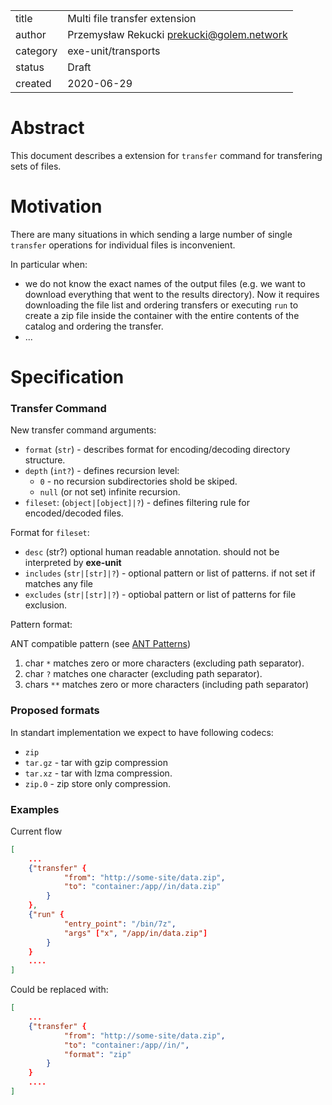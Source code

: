 
| | |
|---|---|
|title | Multi file transfer extension | 
|author|  Przemysław Rekucki <prekucki@golem.network>
|category| exe-unit/transports |
|status| Draft |
|created| 2020-06-29 |

# Abstract

This document describes a extension for `transfer` command for transfering sets of files.

# Motivation

There are many situations in which sending a large number of single `transfer` operations for individual files is inconvenient.

In particular when:
- we do not know the exact names of the output files (e.g. we want to download everything that went to the results directory).
  Now it requires downloading the file list and ordering transfers or executing `run` to create a zip file inside the container with the entire contents of the catalog and ordering the transfer.
- ...


# Specification

### Transfer Command

New transfer command arguments:

- `format` (`str`) - describes format for encoding/decoding directory structure.
- `depth` (`int?`) - defines recursion level:
  - `0` - no recursion subdirectories shold be skiped.
  - `null` (or not set) infinite recursion.
- `fileset`: (`object|[object]|?`) - defines filtering rule for encoded/decoded files.

Format for `fileset`:

- `desc` (str?) optional human readable annotation. should not be interpreted by __exe-unit__
- `includes` (`str|[str]|?`) - optional pattern or list of patterns. if not set if matches any file
- `excludes` (`str|[str]|?`) - optiobal pattern or list of patterns for file exclusion.

Pattern format:

ANT compatible pattern (see [ANT Patterns](http://ant.apache.org/manual/dirtasks.html#patterns))

1. char `*` matches zero or more characters  (excluding path separator).
2. char `?` matches one character (excluding path separator).
3. chars `**` matches zero or more characters (including path separator)

### Proposed formats

In standart implementation we expect to have following codecs:

- `zip`
- `tar.gz` - tar with gzip compression
- `tar.xz` - tar with lzma compression.
- `zip.0` - zip store only compression.


### Examples

Current flow

```json
[
    ...
    {"transfer" {
            "from": "http://some-site/data.zip",
            "to": "container:/app//in/data.zip"
        }
    },
    {"run" {
            "entry_point": "/bin/7z",
            "args" ["x", "/app/in/data.zip"]
        }
    }
    ....
]
```

Could be replaced with:

```json
[
    ...
    {"transfer" {
            "from": "http://some-site/data.zip",
            "to": "container:/app//in/",
            "format": "zip"
        }
    }
    ....
]
```
